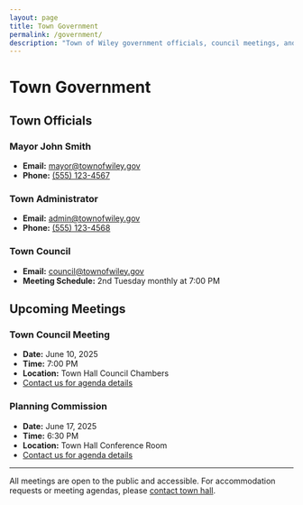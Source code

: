 ```yaml
---
layout: page
title: Town Government
permalink: /government/
description: "Town of Wiley government officials, council meetings, and civic engagement opportunities"
---
```


# Town Government

## Town Officials

### Mayor John Smith
- **Email:** [mayor@townofwiley.gov](mailto:mayor@townofwiley.gov)
- **Phone:** [(555) 123-4567](tel:+15551234567)

### Town Administrator
- **Email:** [admin@townofwiley.gov](mailto:admin@townofwiley.gov)
- **Phone:** [(555) 123-4568](tel:+15551234568)

### Town Council
- **Email:** [council@townofwiley.gov](mailto:council@townofwiley.gov)
- **Meeting Schedule:** 2nd Tuesday monthly at 7:00 PM

## Upcoming Meetings

### Town Council Meeting
- **Date:** June 10, 2025
- **Time:** 7:00 PM
- **Location:** Town Hall Council Chambers
- [Contact us for agenda details](/contact/)

### Planning Commission
- **Date:** June 17, 2025
- **Time:** 6:30 PM
- **Location:** Town Hall Conference Room
- [Contact us for agenda details](/contact/)

---

All meetings are open to the public and accessible. For accommodation requests or meeting agendas, please [contact town hall](/contact/).

